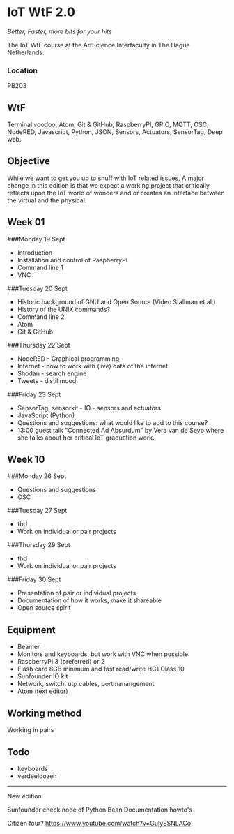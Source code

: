# IoT WtF 2.0
*Better, Faster, more bits for your hits*

The IoT WtF course at the ArtScience Interfaculty in The Hague Netherlands.

### Location
PB203

## WtF
Terminal voodoo, Atom, Git & GitHub, RaspberryPI, GPIO, MQTT, OSC, NodeRED, Javascript, Python, JSON, Sensors, Actuators, SensorTag, Deep web.

## Objective
While we want to get you up to snuff with IoT related issues, A major change in this edition is that we expect a working project that critically reflects upon the IoT world of wonders and or creates an interface between the virtual and the physical.

## Week 01
###Monday 19 Sept
* Introduction 
* Installation and control of RaspberryPI
* Command line 1
* VNC

###Tuesday 20 Sept
* Historic background of GNU and Open Source (Video Stallman et al.)
* History of the UNIX commands?
* Command line 2
* Atom
* Git & GitHub

###Thursday 22 Sept
* NodeRED - Graphical programming
* Internet - how to work with (live) data of the internet
* Shodan - search engine
* Tweets - distil mood

###Friday 23 Sept
* SensorTag, sensorkit - IO - sensors and actuators
* JavaScript (Python)
* Questions and suggestions: what would like to add to this course?
* 13:00 guest talk "Connected Ad Absurdum" by Vera van de Seyp where she talks about her critical IoT graduation work.

## Week 10
###Monday 26 Sept
* Questions and suggestions
* OSC 

###Tuesday 27 Sept
* tbd
* Work on individual or pair projects

###Thursday 29 Sept
* tbd
* Work on individual or pair projects

###Friday 30 Sept
* Presentation of pair or individual projects
* Documentation of how it works, make it shareable
* Open source spirit

## Equipment
* Beamer
* Monitors and keyboards, but work with VNC when possible.
* RaspberryPI 3 (preferred) or 2
* Flash card 8GB minimum and fast read/write HC1 Class 10 
* Sunfounder IO kit
* Network, switch, utp cables, portmanangement
* Atom (text editor)

## Working method
Working in pairs

## Todo
- keyboards
- verdeeldozen

------------
New edition

Sunfounder check node of Python 
Bean
Documentation howto's

Citizen four?
https://www.youtube.com/watch?v=GuIyESNLACo
